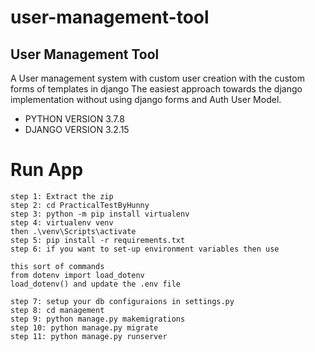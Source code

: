 # user-management-tool
## User Management Tool

A User management system with custom user creation with the custom forms of templates in django
The easiest approach towards the django implementation without using django forms and Auth User Model.

* PYTHON VERSION 3.7.8
* DJANGO VERSION 3.2.15

# Run App

```
step 1: Extract the zip
step 2: cd PracticalTestByHunny
step 3: python -m pip install virtualenv
step 4: virtualenv venv
then .\venv\Scripts\activate
step 5: pip install -r requirements.txt
step 6: if you want to set-up environment variables then use

this sort of commands 
from dotenv import load_dotenv
load_dotenv() and update the .env file

step 7: setup your db configuraions in settings.py
step 8: cd management
step 9: python manage.py makemigrations
step 10: python manage.py migrate
step 11: python manage.py runserver
```
